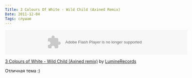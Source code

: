 ```yaml
---
Title: 3 Colours Of White - Wild Child (Axined Remix)
Date: 2011-12-04
Tags: слушаю
---
```


<object height="81" width="600"> <param name="movie" value="https://player.soundcloud.com/player.swf?url=http%3A%2F%2Fapi.soundcloud.com%2Ftracks%2F18826959&amp;show_comments=false&amp;auto_play=false&amp;color=000000"></param> <param name="allowscriptaccess" value="always"></param><param name="wmode" value="opaque"></param> <embed allowscriptaccess="always" height="81" src="https://player.soundcloud.com/player.swf?url=http%3A%2F%2Fapi.soundcloud.com%2Ftracks%2F18826959&amp;show_comments=false&amp;auto_play=false&amp;color=000000" type="application/x-shockwave-flash" width="600"></embed> </object> <p>  <span>[3 Colours of White - Wild Child (Axined remix)](http://soundcloud.com/luminerecords/3-colours-of-white-wild-1) by [LumineRecords](http://soundcloud.com/luminerecords)</span></p>

Отличная тема :)